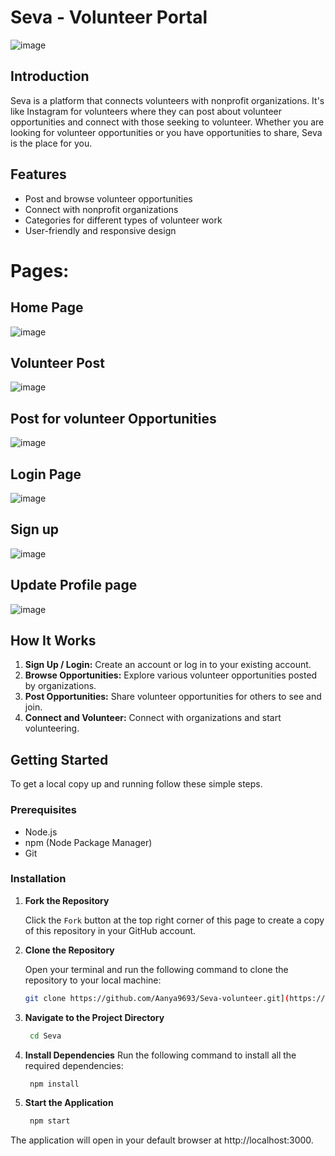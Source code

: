# Seva - Volunteer Portal

![image](https://github.com/Aanya9693/Seva-Volunteer-website-/assets/101557638/11d259c0-48c9-4925-a9be-349d4148ffe4)


## Introduction

Seva is a platform that connects volunteers with nonprofit organizations. It's like Instagram for volunteers where they can post about volunteer opportunities and connect with those seeking to volunteer. Whether you are looking for volunteer opportunities or you have opportunities to share, Seva is the place for you.

## Features

- Post and browse volunteer opportunities
- Connect with nonprofit organizations
- Categories for different types of volunteer work
- User-friendly and responsive design

# Pages: 

## Home Page
![image](https://github.com/Aanya9693/Seva-Volunteer-website-/assets/101557638/11d259c0-48c9-4925-a9be-349d4148ffe4)

## Volunteer Post
![image](https://github.com/Aanya9693/Seva-Volunteer-website-/assets/101557638/f841041b-db17-4c00-96c5-f368983a5364)


## Post for volunteer Opportunities
![image](https://github.com/Aanya9693/Seva-Volunteer-website-/assets/101557638/9d675e92-3301-4f70-9940-4eabc3c95012)



## Login Page
![image](https://github.com/Aanya9693/Seva-Volunteer-website-/assets/101557638/b4dcca9f-0987-480d-81b1-cd24942c0485)



## Sign up
![image](https://github.com/Aanya9693/Seva-Volunteer-website-/assets/101557638/8f43a124-b27a-4743-9a10-bf169e668156)


## Update Profile page
![image](https://github.com/Aanya9693/Seva-Volunteer-website-/assets/101557638/5ee031f6-772e-4b07-9b83-6aae183d8ae6)


## How It Works

1. **Sign Up / Login:** Create an account or log in to your existing account.
2. **Browse Opportunities:** Explore various volunteer opportunities posted by organizations.
3. **Post Opportunities:** Share volunteer opportunities for others to see and join.
4. **Connect and Volunteer:** Connect with organizations and start volunteering.


## Getting Started

To get a local copy up and running follow these simple steps.

### Prerequisites

- Node.js
- npm (Node Package Manager)
- Git

### Installation

1. **Fork the Repository**

   Click the `Fork` button at the top right corner of this page to create a copy of this repository in your GitHub account.

2. **Clone the Repository**

   Open your terminal and run the following command to clone the repository to your local machine:

   ```sh
   git clone https://github.com/Aanya9693/Seva-volunteer.git](https://github.com/Aanya9693/Seva-Volunteer-website-.git

3. **Navigate to the Project Directory**

   ```sh
    cd Seva
4. **Install Dependencies**
     Run the following command to install all the required dependencies:
    ```sh
     npm install
5. **Start the Application**
   ```sh
    npm start
   
The application will open in your default browser at http://localhost:3000.
